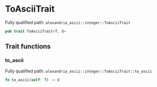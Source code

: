 # ToAsciiTrait

Fully qualified path: `alexandria_ascii::integer::ToAsciiTrait`

```rust
pub trait ToAsciiTrait<T, U>
```

## Trait functions

### to_ascii

Fully qualified path: `alexandria_ascii::integer::ToAsciiTrait::to_ascii`

```rust
fn to_ascii(self: T) -> U
```

